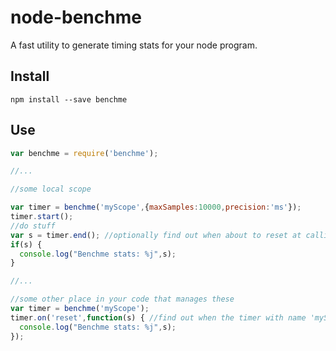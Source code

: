 # node-benchme

A fast utility to generate timing stats for your node program.

## Install

```
npm install --save benchme
```

## Use

```javascript
var benchme = require('benchme');

//...

//some local scope

var timer = benchme('myScope',{maxSamples:10000,precision:'ms'});
timer.start();
//do stuff
var s = timer.end(); //optionally find out when about to reset at calling time
if(s) {
  console.log("Benchme stats: %j",s);
}

//...

//some other place in your code that manages these
var timer = benchme('myScope');
timer.on('reset',function(s) { //find out when the timer with name 'myScope' is resetting and log the prior period
  console.log("Benchme stats: %j",s);
});
```
